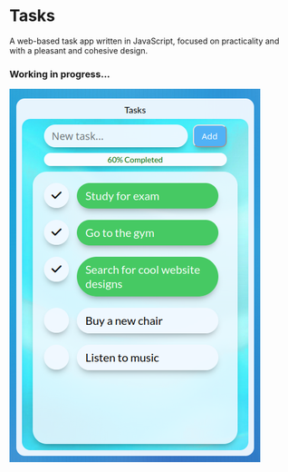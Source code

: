 # Tasks
A web-based task app written in JavaScript, focused on practicality and with a pleasant and cohesive design.

### Working in progress...

![Preview screenshot](preview.png)
